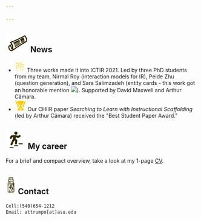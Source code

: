 ```yaml
---

---
```


## <img src="/img/news.png" height="50px"> News
- <img src="/img/fireworks.png" height="30px"> Three works made it into  ICTIR 2021. Led by three PhD students from my team, Nirmal Roy (interaction models for IR), Peide Zhu (question generation), and Sara Salimzadeh
 (entity cards - this work got an honorable mention <img src="../img/honorable.png" height="30px">). Supported by David Maxwell and Arthur Câmara.
- <img src="/img/award.png" height="30px"> Our CHIIR paper *Searching to Learn with Instructional Scaffolding* (led by Arthur Câmara) received the "Best Student Paper Award." 

## <img src="/img/career.png" height="50px"> My career
For a brief and compact overview, take a look at my 1-page [CV](../documents/Hauff_shortCV.pdf). 

## <img src="/img/contact.png" height="50px"> Contact

```
Cell:(540)654-1212
Email: attrumpo[at]asu.edu
```
